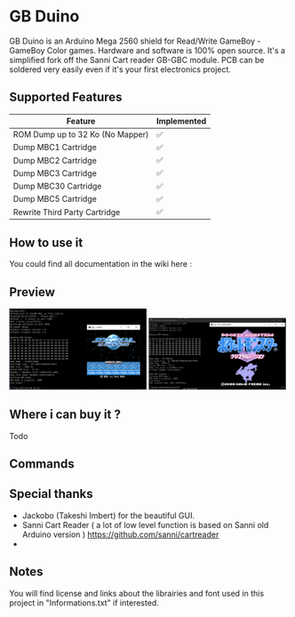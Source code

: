 # GB Duino

GB Duino is an Arduino Mega 2560 shield for Read/Write GameBoy - GameBoy Color games. 
Hardware and software is 100% open source.
It's a simplified fork off the Sanni Cart reader GB-GBC module.
PCB can be soldered very easily even if it's your first electronics project. 

Supported Features
-----

| Feature | Implemented |
| ------- | ----------- |
| ROM Dump up to 32 Ko (No Mapper)            | :white_check_mark: |
| Dump MBC1 Cartridge                         | :white_check_mark: |
| Dump MBC2 Cartridge                         | :white_check_mark: |
| Dump MBC3 Cartridge                         | :white_check_mark: |
| Dump MBC30 Cartridge                        | :white_check_mark: |
| Dump MBC5 Cartridge                         | :white_check_mark: |
| Rewrite Third Party Cartridge               | :white_check_mark: |

## How to use it

You could find all documentation in the wiki here :

## Preview


<img src="https://github.com/X-death25/GB_Duino/blob/main/github_gfx/gb_duino%20dump01.png" data-canonical-src="https://github.com/X-death25/GB_Duino/blob/main/github_gfx/gb_duino%20dump01.png" width="49%" /> 

<img src="https://github.com/X-death25/GB_Duino/blob/main/github_gfx/mbc30.PNG" data-canonical-src="https://github.com/X-death25/GB_Duino/blob/main/github_gfx/mbc30.PNG" width="49%" /> 

## Where i can buy it ?

Todo

## Commands



## Special thanks

- Jackobo (Takeshi Imbert) for the beautiful GUI.
- Sanni Cart Reader ( a lot of low level function is based on Sanni old Arduino version ) https://github.com/sanni/cartreader
- 

## Notes

You will find license and links about the librairies and font used in this project in "Informations.txt" if interested.
